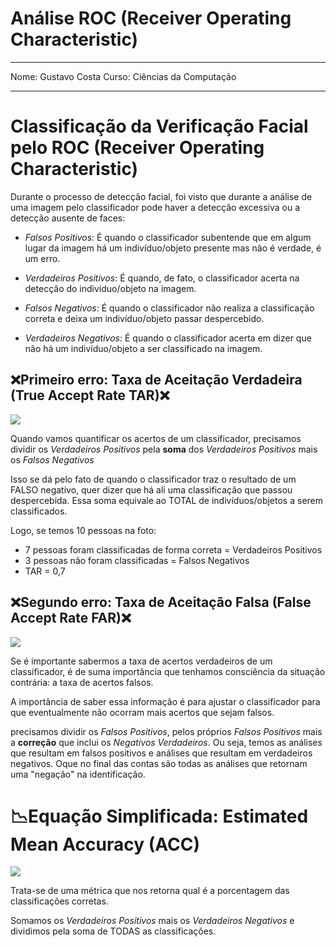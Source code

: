 # Análise ROC (Receiver Operating Characteristic)

****
Nome: Gustavo Costa
Curso: Ciências da Computação
****

# Classificação da Verificação Facial pelo ROC (Receiver Operating Characteristic)

Durante o processo de detecção facial, foi visto que durante a análise de uma imagem pelo classificador pode haver a detecção excessiva ou a detecção ausente de faces:

- *Falsos Positivos*: É quando o classificador subentende que em algum lugar da imagem há um indivíduo/objeto presente mas não é verdade, é um erro.

- *Verdadeiros Positivos*: É quando, de fato, o classificador acerta na detecção do indivíduo/objeto na imagem.

- *Falsos Negativos*: É quando o classificador não realiza a classificação correta e deixa um indivíduo/objeto passar despercebido.

- *Verdadeiros Negativos*: É quando o classificador acerta em dizer que não há um indivíduo/objeto a ser classificado na imagem.

## ❌Primeiro erro: Taxa de Aceitação Verdadeira (True Accept Rate TAR)❌

<img src="https://i.ibb.co/Dt9X4nK/Captura-de-Tela-106.png">

Quando vamos quantificar os acertos de um classificador, precisamos dividir os *Verdadeiros Positivos* pela **soma** dos *Verdadeiros Positivos* mais os *Falsos Negativos*

Isso se dá pelo fato de quando o classificador traz o resultado de um FALSO negativo, quer dizer que há ali uma classificação que passou despercebida. Essa soma equivale ao TOTAL de indivíduos/objetos a serem classificados.

Logo, se temos 10 pessoas na foto:

- 7 pessoas foram classificadas de forma correta = Verdadeiros Positivos
- 3 pessoas não foram classificadas = Falsos Negativos
- TAR = 0,7

## ❌Segundo erro: Taxa de Aceitação Falsa (False Accept Rate FAR)❌

<img src="https://i.ibb.co/5n8SsNx/Captura-de-Tela-107.png">

Se é importante sabermos a taxa de acertos verdadeiros de um classificador, é de suma importância que tenhamos consciência da situação contrária: a taxa de acertos falsos.

A importância de saber essa informação é para ajustar o classificador para que eventualmente não ocorram mais acertos que sejam falsos.

precisamos dividir os *Falsos Positivos*, pelos próprios *Falsos Positivos* mais a **correção** que inclui os *Negativos Verdadeiros*. Ou seja, temos as análises que resultam em falsos positivos e análises que resultam em verdadeiros negativos. Oque no final das contas são todas as análises que retornam uma "negação" na identificação.


# 📉Equação Simplificada: Estimated Mean Accuracy (ACC)

<img src="https://i.ibb.co/BCqp5PB/Captura-de-Tela-108.png">

Trata-se de uma métrica que nos retorna qual é a porcentagem das classificações corretas.

Somamos os *Verdadeiros Positivos* mais os *Verdadeiros Negativos* e dividimos pela soma de TODAS as classificações.
